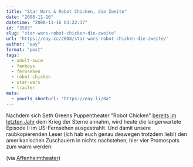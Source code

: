 ```yaml
---
title: "Star Wars & Robot Chicken, die Zweite"
date: "2008-11-16"
datetime: "2008-11-16 03:22:37"
id: "3583"
slug: "star-wars-robot-chicken-die-zweite"
url: "https://eay.cc/2008/star-wars-robot-chicken-die-zweite/"
author: "eay"
format: "post"
tags:
  - adult-swim
  - fanboys
  - fernsehen
  - robot-chicken
  - star-wars
  - trailer
meta:
  - yourls_shorturl: "https://eay.li/8a"
---
```


Nachdem sich Seth Greens Puppentheater "Robot Chicken" [bereits im letzten Jahr](//eay.cc/2007/the-force-is-strong-with-this-chicken/) dem Krieg der Sterne annahm, wird heute die langerwartete Episode II im US-Fernsehen ausgestrahlt. Und damit unsere raubkopierenden Leser (ich hab euch genau deswegen trotzdem lieb!) den amerikanischen Zuschauern in nichts nachstehen, hier vier Promospots zum warm werden:

 (via [Affenheimtheater](http://blog.affenheimtheater.de/2008/11/15/robot-chicken-star-wars-episode-ii-promospots/))
